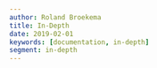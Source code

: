 ```yaml
---
author: Roland Broekema
title: In-Depth
date: 2019-02-01
keywords: [documentation, in-depth]
segment: in-depth
---
```

